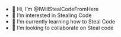 - 👋 Hi, I’m @IWillStealCodeFromHere
- 👀 I’m interested in Stealing Code
- 🌱 I’m currently learning how to Steal Code
- 💞️ I’m looking to collaborate on Steal code

<!---
IWillStealCodeFromHere/IWillStealCodeFromHere is a ✨ special ✨ repository because its `README.md` (this file) appears on your GitHub profile.
You can click the Preview link to take a look at your changes.
--->
